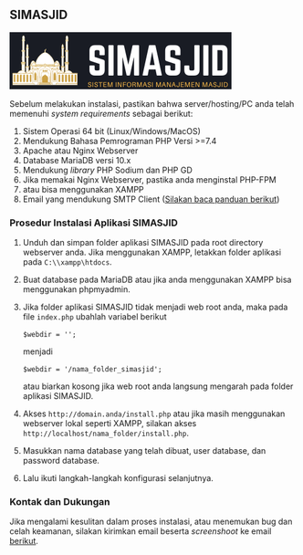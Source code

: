 ## SIMASJID

![SIMASJID](https://raw.githubusercontent.com/noplanalderson/simasjid/main/_/images/simasjid_logo.png)

Sebelum melakukan instalasi, pastikan bahwa server/hosting/PC anda telah memenuhi _system requirements_ sebagai berikut:

1. Sistem Operasi 64 bit (Linux/Windows/MacOS) 
2. Mendukung Bahasa Pemrograman PHP Versi >=7.4
3. Apache atau Nginx Webserver
4. Database MariaDB versi 10.x
5. Mendukung _library_ PHP Sodium dan PHP GD
6. Jika memakai Nginx Webserver, pastika anda menginstal PHP-FPM
7. atau bisa menggunakan XAMPP
8. Email yang mendukung SMTP Client ([Silakan baca panduan berikut](https://www.dewaweb.com/blog/cara-setting-smtp-gmail/))

### Prosedur Instalasi Aplikasi SIMASJID

1. Unduh dan simpan folder aplikasi SIMASJID pada root directory webserver anda. Jika menggunakan XAMPP, letakkan folder aplikasi pada `C:\\xampp\htdocs`.
2. Buat database pada MariaDB atau jika anda menggunakan XAMPP bisa menggunakan phpmyadmin.
3. Jika folder aplikasi SIMASJID tidak menjadi web root anda, maka pada file `index.php` ubahlah variabel berikut

   ```
   $webdir = '';
   ```
   menjadi
   
   ```
   $webdir = '/nama_folder_simasjid';
   ```
   atau biarkan kosong jika web root anda langsung mengarah pada folder aplikasi SIMASJID.
4. Akses `http://domain.anda/install.php` atau jika masih menggunakan webserver lokal seperti XAMPP, silakan akses `http://localhost/nama_folder/install.php`.
5. Masukkan nama database yang telah dibuat, user database, dan password database.
6. Lalu ikuti langkah-langkah konfigurasi selanjutnya.

### Kontak dan Dukungan

Jika mengalami kesulitan dalam proses instalasi, atau menemukan bug dan celah keamanan, silakan kirimkan email beserta _screenshoot_ ke email [berikut](mailto:mrnaeem@tutanota.com).

